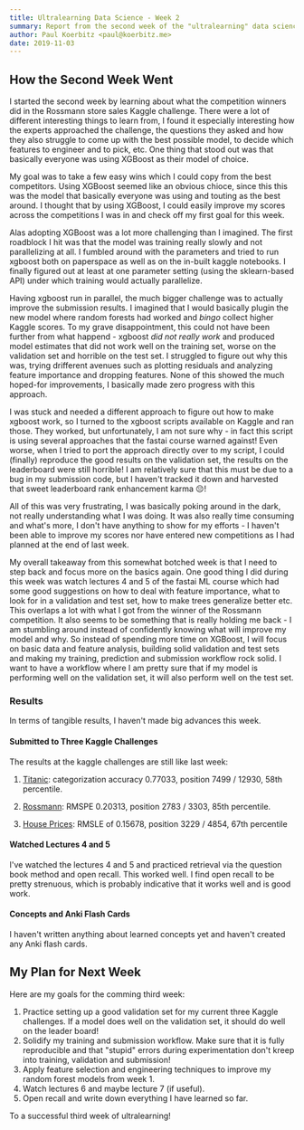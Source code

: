 ```yaml
---
title: Ultralearning Data Science - Week 2
summary: Report from the second week of the "ultralearning" data science project
author: Paul Koerbitz <paul@koerbitz.me>
date: 2019-11-03
---
```


## How the Second Week Went

I started the second week by learning about what the competition
winners did in the Rossmann store sales Kaggle
challenge. There were a lot of different interesting things
to learn from, I found it especially interesting how the experts
approached the challenge, the questions they asked and how they also
struggle to come up with the best possible model, to decide which
features to engineer and to pick, etc. One thing that stood out was
that basically everyone was using XGBoost as their model of choice.

My goal was to take a few easy wins which I could copy from the best
competitors. Using XGBoost seemed like an obvious chioce, since this
this was the model that basically everyone was using and touting as
the best around. I thought that by using XGBoost, I could easily improve
my scores across the competitions I was in and check off my first goal
for this week.

Alas adopting XGBoost was a lot more challenging than I imagined.
The first roadblock I hit was that the model was training really
slowly and not parallelizing at all. I fumbled around with the
parameters and tried to run xgboost both on paperspace as well
as on the in-built kaggle notebooks. I finally figured out at
least at one parameter setting (using the sklearn-based API) under
which training would actually parallelize.

Having xgboost run in parallel, the much bigger challenge was
to actually improve the submission results. I imagined that I
would basically plugin the new model where random forests had
worked and *bingo* collect higher Kaggle scores. To my grave
disappointment, this could not have been further from what
happend - xgboost *did not really work* and produced model
estimates that did not work well on the training set, worse
on the validation set and horrible on the test set. I struggled
to figure out why this was, trying drifferent avenues such
as plotting residuals and analyzing feature importance and
dropping features. None of this showed the much hoped-for
improvements, I basically made zero progress with this approach.

I was stuck and needed a different approach to figure out how
to make xgboost work, so I turned to the xgboost scripts available
on Kaggle and ran those. They worked, but unfortunately, I am
not sure why - in fact this script is using several approaches
that the fastai course warned against! Even worse, when I tried
to port the approach directly over to my script, I could (finally)
reproduce the good results on the validation set, the results
on the leaderboard were still horrible! I am relatively sure that
this must be due to a bug in my submission code, but I haven't
tracked it down and harvested that sweet leaderboard rank enhancement
karma 😔!

All of this was very frustrating, I was basically poking around
in the dark, not really understanding what I was doing. It was
also really time consuming and what's more, I don't have
anything to show for my efforts - I haven't been able to improve
my scores nor have entered new competitions as I had planned
at the end of last week.

My overall takeaway from this somewhat botched week is that I
need to step back and focus more on the basics again. One
good thing I did during this week was watch lectures 4 and
5 of the fastai ML course which had some good suggestions
on how to deal with feature importance, what to look for in
a validation and test set, how to make trees generalize better
etc. This overlaps a lot with what I got from the winner of
the Rossmann competition. It also seems to be something that
is really holding me back - I am stumbling around instead
of confidently knowing what will improve my model and why.
So instead of spending more time on XGBoost, I will focus
on basic data and feature analysis, building solid
validation and test sets and making my training, prediction
and submission workflow rock solid. I want to have a workflow
where I am pretty sure that if my model is performing
well on the validation set, it will also perform well on the
test set.

### Results

In terms of tangible results, I haven't made big advances this
week.

#### Submitted to Three Kaggle Challenges

The results at the kaggle challenges are still like last week:

1. [Titanic](https://www.kaggle.com/c/titanic):
    categorization accuracy 0.77033, position 7499 / 12930, 58th percentile.

2. [Rossmann](https://www.kaggle.com/c/rossmann-store-sales): RMSPE 0.20313,
    position 2783 / 3303, 85th percentile.

3. [House Prices](https://www.kaggle.com/c/house-prices-advanced-regression-techniques):
    RMSLE of 0.15678, position 3229 / 4854, 67th percentile

#### Watched Lectures 4 and 5

I've watched the lectures 4 and 5 and practiced retrieval via
the question book method and open recall. This worked well. I
find open recall to be pretty strenuous, which is probably indicative
that it works well and is good work.

#### Concepts and Anki Flash Cards

I haven't written anything about learned concepts yet and haven't created any
Anki flash cards.

## My Plan for Next Week

Here are my goals for the comming third week:

1. Practice setting up a good validation set for my current three Kaggle challenges. If
    a model does well on the validation set, it should do well on the leader board!
2. Solidify my training and submission workflow. Make sure that it is fully reproducible
    and that "stupid" errors during experimentation don't kreep into training, validation
    and submission!
3. Apply feature selection and engineering techniques to improve my random forest models
    from week 1.
4. Watch lectures 6 and maybe lecture 7 (if useful).
5. Open recall and write down everything I have learned so far.

To a successful third week of ultralearning!